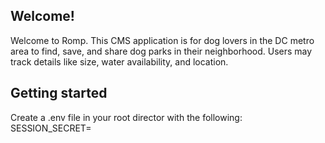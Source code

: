 ## Welcome!

Welcome to Romp. This CMS application is for dog lovers in the DC metro area to find, save, and share dog parks in their neighborhood. Users may track details like size, water availability, and location.


## Getting started

Create a .env file in your root director with the following: 
SESSION_SECRET=<Your Secret Code>
